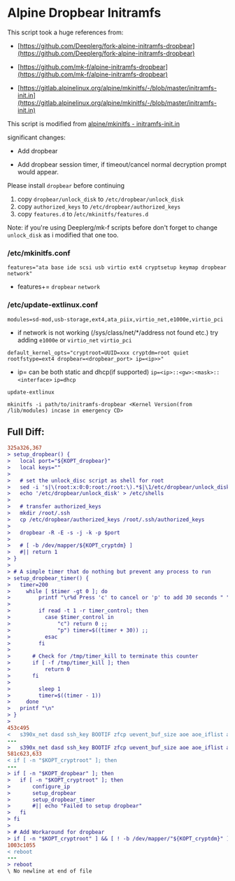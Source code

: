 # Alpine Dropbear Initramfs
This script took a huge references from:

* [https://github.com/Deeplerg/fork-alpine-initramfs-dropbear](https://github.com/Deeplerg/fork-alpine-initramfs-dropbear)

* [https://github.com/mk-f/alpine-initramfs-dropbear](https://github.com/mk-f/alpine-initramfs-dropbear)

* [https://gitlab.alpinelinux.org/alpine/mkinitfs/-/blob/master/initramfs-init.in](https://gitlab.alpinelinux.org/alpine/mkinitfs/-/blob/master/initramfs-init.in)

This script is modified from [alpine/mkinitfs - initramfs-init.in](https://gitlab.alpinelinux.org/alpine/mkinitfs/-/blob/master/initramfs-init.in)

significant changes:

* Add dropbear

* Add dropbear session timer, if timeout/cancel normal decryption prompt would appear.

Please install `dropbear` before continuing

1. copy `dropbear/unlock_disk` to `/etc/dropbear/unlock_disk`
2. copy `authorized_keys` to `/etc/dropbear/authorized_keys`
3. copy `features.d` to /`etc/mkinitfs/features.d`

Note: if you're using Deeplerg/mk-f scripts before don't forget to change `unlock_disk` as i modified that one too.

### /etc/mkinitfs.conf
```features="ata base ide scsi usb virtio ext4 cryptsetup keymap dropbear network"```
* features+= `dropbear` `network`

### /etc/update-extlinux.conf
```modules=sd-mod,usb-storage,ext4,ata_piix,virtio_net,e1000e,virtio_pci```
* if network is not working (/sys/class/net/*/address not found etc.) try adding `e1000e` or `virtio_net` `virtio_pci`

```default_kernel_opts="cryptroot=UUID=xxx cryptdm=root quiet rootfstype=ext4 dropbear=<dropbear_port> ip=<ip>>"```
* ip= can be both static and dhcp(if supported) `ip=<ip>::<gw>:<mask>::<interface>` `ip=dhcp`


```update-extlinux```

```mkinitfs -i path/to/initramfs-dropbear <Kernel Version(from /lib/modules) incase in emergency CD>```

## Full Diff:
```diff
325a326,367
> setup_dropbear() {
> 	local port="${KOPT_dropbear}"
> 	local keys=""
> 
> 	# set the unlock_disc script as shell for root
> 	sed -i 's|\(root:x:0:0:root:/root:\).*$|\1/etc/dropbear/unlock_disk|' /etc/passwd
> 	echo '/etc/dropbear/unlock_disk' > /etc/shells
> 
> 	# transfer authorized_keys
> 	mkdir /root/.ssh
> 	cp /etc/dropbear/authorized_keys /root/.ssh/authorized_keys
> 
> 	dropbear -R -E -s -j -k -p $port
> 
> 	# [ -b /dev/mapper/${KOPT_cryptdm} ] 
> 	#|| return 1
> }
> 
> # A simple timer that do nothing but prevent any process to run
> setup_dropbear_timer() {
> 	timer=200
>     while [ $timer -gt 0 ]; do
>         printf "\r%d Press 'c' to cancel or 'p' to add 30 seconds " "$timer"
> 		
>         if read -t 1 -r timer_control; then
> 			case $timer_control in
> 				"c") return 0 ;;
> 				"p") timer=$((timer + 30)) ;;
> 			esac
>         fi
> 
> 		# Check for /tmp/timer_kill to terminate this counter
> 		if [ -f /tmp/timer_kill ]; then
> 			return 0
> 		fi
> 
>         sleep 1
>         timer=$((timer - 1))
>     done
> 	printf "\n"
> }
> 
453c495
< 	s390x_net dasd ssh_key BOOTIF zfcp uevent_buf_size aoe aoe_iflist aoe_mtu wireguard"
---
> 	s390x_net dasd ssh_key BOOTIF zfcp uevent_buf_size aoe aoe_iflist aoe_mtu wireguard dropbear"
581c623,633
< if [ -n "$KOPT_cryptroot" ]; then
---
> if [ -n "$KOPT_dropbear" ]; then
>  	if [ -n "$KOPT_cryptroot" ]; then
> 		configure_ip
>  		setup_dropbear
> 		setup_dropbear_timer
> 		#|| echo "Failed to setup dropbear"
>  	fi
> fi
> 
> # Add Workaround for dropbear
> if [ -n "$KOPT_cryptroot" ] && [ ! -b /dev/mapper/"${KOPT_cryptdm}" ]; then
1003c1055
< reboot
---
> reboot
\ No newline at end of file

```